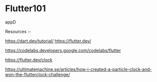 # Flutter101
appD



Resources :-

https://dart.dev/tutorial/
https://flutter.dev/

https://codelabs.developers.google.com/codelabs/flutter

https://flutter.dev/clock

https://ultimatemachine.se/articles/how-i-created-a-particle-clock-and-won-the-flutterclock-challenge/
